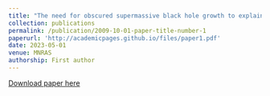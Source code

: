 ```yaml
---
title: "The need for obscured supermassive black hole growth to explain quasar proximity zones in the epoch of reionization"
collection: publications
permalink: /publication/2009-10-01-paper-title-number-1
paperurl: 'http://academicpages.github.io/files/paper1.pdf'
date: 2023-05-01
venue: MNRAS
authorship: First author
---
```


[Download paper here](http://academicpages.github.io/My_papers/stad729.pdf)

